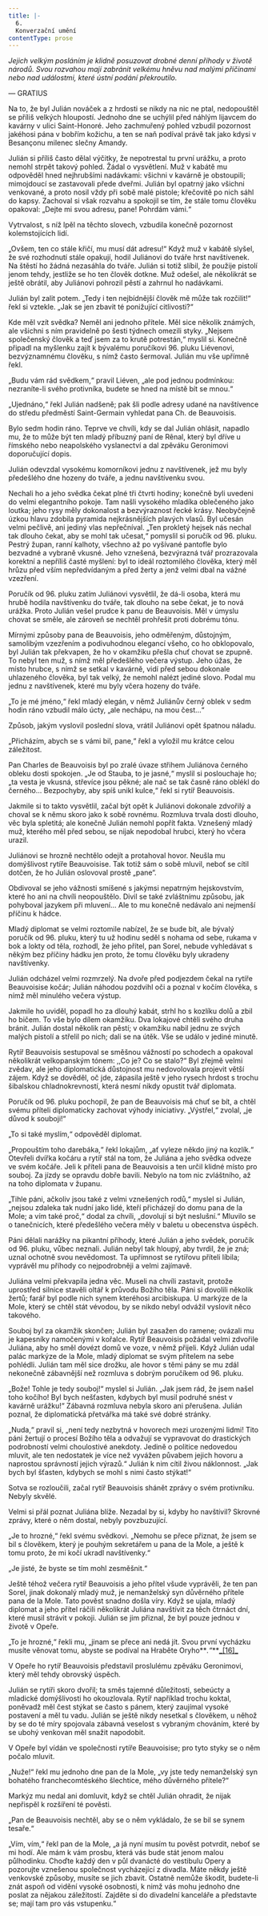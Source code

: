 ```yaml
---
title: |-
  6.
  Konverzační umění
contentType: prose
---
```


_Jejich velkým posláním je klidně posuzovat drobné denní příhody v životě národů. Svou rozvahou mají zabránit velkému hněvu nad malými příčinami nebo nad událostmi, které ústní podání překroutilo._

— GRATIUS

Na to, že byl Julián nováček a z hrdosti se nikdy na nic ne ptal, nedopouštěl se příliš velkých hloupostí. Jednoho dne se uchýlil před náhlým lijavcem do kavárny v ulici Saint-Honoré. Jeho zachmuřený pohled vzbudil pozornost jakéhosi pána v bobřím kožichu, a ten se naň podíval právě tak jako kdysi v Besançonu milenec slečny Amandy.

Julián si příliš často dělal výčitky, že nepotrestal tu první urážku, a proto nemohl strpět takový pohled. Žádal o vysvětlení. Muž v kabátě mu odpověděl hned nejhrubšími nadávkami: všichni v kavárně je obstoupili; mimojdoucí se zastavovali přede dveřmi. Julián byl opatrný jako všichni venkované, a proto nosil vždy při sobě malé pistole; křečovitě po nich sáhl do kapsy. Zachoval si však rozvahu a spokojil se tím, že stále tomu člověku opakoval: „Dejte mi svou adresu, pane! Pohrdám vámi.“

Vytrvalost, s níž lpěl na těchto slovech, vzbudila konečně pozornost kolemstojících lidí.

„Ovšem, ten co stále křičí, mu musí dát adresu!“ Když muž v kabátě slyšel, že své rozhodnutí stále opakují, hodil Juliánovi do tváře hrst navštívenek. Na štěstí ho žádná nezasáhla do tváře. Julián si totiž slíbil, že použije pistolí jenom tehdy, jestliže se ho ten člověk dotkne. Muž odešel, ale několikrát se ještě obrátil, aby Juliánovi pohrozil pěstí a zahrnul ho nadávkami.

Julián byl zalit potem. „Tedy i ten nejbídnější člověk mě může tak rozčilit!“ řekl si vztekle. „Jak se jen zbavit té ponižující citlivosti?“

Kde měl vzít svědka? Neměl ani jednoho přítele. Měl sice několik známých, ale všichni s ním pravidelně po šesti týdnech omezili styky. „Nejsem společenský člověk a teď jsem za to krutě potrestán,“ myslil si. Konečně připadl na myšlenku zajít k bývalému poručíkovi 96. pluku Liévenovi, bezvýznamnému člověku, s nímž často šermoval. Julián mu vše upřímně řekl.

„Budu vám rád svědkem,“ pravil Liéven, „ale pod jednou podmínkou: nezraníte-li svého protivníka, budete se hned na místě bít se mnou.“

„Ujednáno,“ řekl Julián nadšeně; pak šli podle adresy udané na navštívence do středu předměstí Saint-Germain vyhledat pana Ch. de Beauvoisis.

Bylo sedm hodin ráno. Teprve ve chvíli, kdy se dal Julián ohlásit, napadlo mu, že to může být ten mladý příbuzný paní de Rênal, který byl dříve u římského nebo neapolského vyslanectví a dal zpěváku Geronimovi doporučující dopis.

Julián odevzdal vysokému komorníkovi jednu z navštívenek, jež mu byly předešlého dne hozeny do tváře, a jednu navštívenku svou.

Nechali ho a jeho svědka čekat plné tři čtvrti hodiny; konečně byli uvedeni do velmi elegantního pokoje. Tam našli vysokého mladíka oblečeného jako loutka; jeho rysy měly dokonalost a bezvýraznost řecké krásy. Neobyčejně úzkou hlavu zdobila pyramida nejkrásnějších plavých vlasů. Byl učesán velmi pečlivě, ani jediný vlas nepřečníval. „Ten prokletý hejsek nás nechal tak dlouho čekat, aby se mohl tak učesat,“ pomyslil si poručík od 96. pluku. Pestrý župan, ranní kalhoty, všechno až po vyšívané pantofle bylo bezvadné a vybraně vkusné. Jeho vznešená, bezvýrazná tvář prozrazovala korektní a nepříliš časté myšlení: byl to ideál roztomilého člověka, který měl hrůzu před vším nepředvídaným a před žerty a jenž velmi dbal na vážné vzezření.

Poručík od 96. pluku zatím Juliánovi vysvětlil, že dá-li osoba, která mu hrubě hodila navštívenku do tváře, tak dlouho na sebe čekat, je to nová urážka. Proto Julián vešel prudce k panu de Beauvoisis. Měl v úmyslu chovat se směle, ale zároveň se nechtěl prohřešit proti dobrému tónu.

Mírnými způsoby pana de Beauvoisis, jeho odměřeným, důstojným, samolibým vzezřením a podivuhodnou elegancí všeho, co ho obklopovalo, byl Julián tak překvapen, že ho v okamžiku přešla chuť chovat se zpupně. To nebyl ten muž, s nímž měl předešlého večera výstup. Jeho úžas, že místo hrubce, s nímž se setkal v kavárně, vidí před sebou dokonale uhlazeného člověka, byl tak velký, že nemohl nalézt jediné slovo. Podal mu jednu z navštívenek, které mu byly včera hozeny do tváře.

„To je mé jméno,“ řekl mladý elegán, v němž Juliánův černý oblek v sedm hodin ráno vzbudil málo úcty, „ale nechápu, na mou čest…“

Způsob, jakým vyslovil poslední slova, vrátil Juliánovi opět špatnou náladu.

„Přicházím, abych se s vámi bil, pane,“ řekl a vyložil mu krátce celou záležitost.

Pan Charles de Beauvoisis byl po zralé úvaze střihem Juliánova černého obleku dosti spokojen. „Je od Stauba, to je jasné,“ myslil si poslouchaje ho; „ta vesta je vkusná, střevíce jsou pěkné; ale nač se tak časně ráno oblékl do černého… Bezpochyby, aby spíš unikl kulce,“ řekl si rytíř Beauvoisis.

Jakmile si to takto vysvětlil, začal být opět k Juliánovi dokonale zdvořilý a choval se k němu skoro jako k sobě rovnému. Rozmluva trvala dosti dlouho, věc byla spletitá; ale konečně Julián nemohl popřít fakta. Vznešený mladý muž, kterého měl před sebou, se nijak nepodobal hrubci, který ho včera urazil.

Juliánovi se hrozně nechtělo odejít a protahoval hovor. Neušla mu domýšlivost rytíře Beauvoisise. Tak totiž sám o sobě mluvil, neboť se cítil dotčen, že ho Julián oslovoval prostě „pane“.

Obdivoval se jeho vážnosti smíšené s jakýmsi nepatrným hejskovstvím, které ho ani na chvíli neopouštělo. Divil se také zvláštnímu způsobu, jak pohyboval jazykem při mluvení… Ale to mu konečně nedávalo ani nejmenší příčinu k hádce.

Mladý diplomat se velmi roztomile nabízel, že se bude bít, ale bývalý poručík od 96. pluku, který tu už hodinu seděl s nohama od sebe, rukama v bok a lokty od těla, rozhodl, že jeho přítel, pan Sorel, nebude vyhledávat s někým bez příčiny hádku jen proto, že tomu člověku byly ukradeny navštívenky.

Julián odcházel velmi rozmrzelý. Na dvoře před podjezdem čekal na rytíře Beauvoisise kočár; Julián náhodou pozdvihl oči a poznal v kočím člověka, s nímž měl minulého večera výstup.

Jakmile ho uviděl, popadl ho za dlouhý kabát, strhl ho s kozlíku dolů a zbil ho bičem. To vše bylo dílem okamžiku. Dva lokajové chtěli svého druha bránit. Julián dostal několik ran pěstí; v okamžiku nabil jednu ze svých malých pistolí a střelil po nich; dali se na útěk. Vše se událo v jediné minutě.

Rytíř Beauvoisis sestupoval se směšnou vážností po schodech a opakoval několikrát velkopanským tónem: ,,Co je? Co se stalo?“ Byl zřejmě velmi zvědav, ale jeho diplomatická důstojnost mu nedovolovala projevit větší zájem. Když se dověděl, oč jde, zápasila ještě v jeho rysech hrdost s trochu šibalskou chladnokrevností, která nesmí nikdy opustit tvář diplomata.

Poručík od 96. pluku pochopil, že pan de Beauvoisis má chuť se bít, a chtěl svému příteli diplomaticky zachovat výhody iniciativy. „Výstřel,“ zvolal, „je důvod k souboji!“

„To si také myslím,“ odpověděl diplomat.

„Propouštím toho darebáka,“ řekl lokajům, „ať vyleze někdo jiný na kozlík.“ Otevřeli dvířka kočáru a rytíř stál na tom, že Juliána a jeho svědka odveze ve svém kočáře. Jeli k příteli pana de Beauvoisis a ten určil klidné místo pro souboj. Za jízdy se opravdu dobře bavili. Nebylo na tom nic zvláštního, až na toho diplomata v županu.

„Tihle páni, ačkoliv jsou také z velmi vznešených rodů,“ myslel si Julián, „nejsou zdaleka tak nudní jako lidé, kteří přicházejí do domu pana de la Mole; a vím také proč,“ dodal za chvíli, „dovolují si být neslušní.“ Mluvilo se o tanečnicích, které předešlého večera měly v baletu u obecenstva úspěch.

Páni dělali narážky na pikantní příhody, které Julián a jeho svědek, poručík od 96. pluku, vůbec neznali. Julián nebyl tak hloupý, aby tvrdil, že je zná; uznal ochotně svou nevědomost. Ta upřímnost se rytířovu příteli líbila; vyprávěl mu příhody co nejpodrobněji a velmi zajímavě.

Juliána velmi překvapila jedna věc. Museli na chvíli zastavit, protože uprostřed silnice stavěli oltář k průvodu Božího těla. Páni si dovolili několik žertů; farář byl podle nich synem kteréhosi arcibiskupa. U markýze de la Mole, který se chtěl stát vévodou, by se nikdo nebyl odvážil vyslovit něco takového.

Souboj byl za okamžik skončen; Julián byl zasažen do ramene; ovázali mu je kapesníky namočenými v kořalce. Rytíř Beauvoisis požádal velmi zdvořile Juliána, aby ho směl dovézt domů ve voze, v němž přijeli. Když Julián udal palác markýze de la Mole, mladý diplomat se svým přítelem na sebe pohlédli. Julián tam měl sice drožku, ale hovor s těmi pány se mu zdál nekonečně zábavnější než rozmluva s dobrým poručíkem od 96. pluku.

„Bože! Tohle je tedy souboj!“ myslel si Julián. „Jak jsem rád, že jsem našel toho kočího! Byl bych nešťasten, kdybych byl musil podruhé snést v kavárně urážku!“ Zábavná rozmluva nebyla skoro ani přerušena. Julián poznal, že diplomatická přetvářka má také své dobré stránky.

„Nuda,“ pravil si, „není tedy nezbytná v hovorech mezi urozenými lidmi! Tito páni žertují o procesí Božího těla a odvažují se vypravovat do drastických podrobností velmi choulostivé anekdoty. Jedině o politice nedovedou mluvit, ale ten nedostatek je více než vyvážen půvabem jejich hovoru a naprostou správností jejich výrazů.“ Julián k nim cítil živou náklonnost. „Jak bych byl šťasten, kdybych se mohl s nimi často stýkat!“

Sotva se rozloučili, začal rytíř Beauvoisis shánět zprávy o svém protivníku. Nebyly skvělé.

Velmi si přál poznat Juliána blíže. Nezadal by si, kdyby ho navštívil? Skrovné zprávy, které o něm dostal, nebyly povzbuzující.

„Je to hrozné,“ řekl svému svědkovi. „Nemohu se přece přiznat, že jsem se bil s člověkem, který je pouhým sekretářem u pana de la Mole, a ještě k tomu proto, že mi kočí ukradl navštívenky.“

„Je jisté, že byste se tím mohl zesměšnit.“

Ještě téhož večera rytíř Beauvoisis a jeho přítel všude vyprávěli, že ten pan Sorel, jinak dokonalý mladý muž, je nemanželský syn důvěrného přítele pana de la Mole. Tato pověst snadno došla víry. Když se ujala, mladý diplomat a jeho přítel ráčili několikrát Juliána navštívit za těch čtrnáct dní, které musil strávit v pokoji. Julián se jim přiznal, že byl pouze jednou v životě v Opeře.

„To je hrozné,“ řekli mu, „jinam se přece ani nedá jít. Svou první vycházku musíte věnovat tomu, abyste se podíval na Hraběte Oryho**_.“_**[**_**\[16\]**_**](./resources/undefined)

V Opeře ho rytíř Beauvoisis představil proslulému zpěváku Geronimovi, který měl tehdy obrovský úspěch.

Julián se rytíři skoro dvořil; ta směs tajemné důležitosti, sebeúcty a mladické domýšlivosti ho okouzlovala. Rytíř například trochu koktal, poněvadž měl čest stýkat se často s pánem, který zaujímal vysoké postavení a měl tu vadu. Julián se ještě nikdy nesetkal s člověkem, u něhož by se do té míry spojovala zábavná veselost s vybraným chováním, které by se ubohý venkovan měl snažit napodobit.

V Opeře byl vídán ve společnosti rytíře Beauvoisise; pro tyto styky se o něm počalo mluvit.

„Nuže!“ řekl mu jednoho dne pan de la Mole, „vy jste tedy nemanželský syn bohatého franchecomtéského šlechtice, mého důvěrného přítele?“

Markýz mu nedal ani domluvit, když se chtěl Julián ohradit, že nijak nepřispěl k rozšíření té pověsti.

„Pan de Beauvoisis nechtěl, aby se o něm vykládalo, že se bil se synem tesaře.“

„Vím, vím,“ řekl pan de la Mole, „a já nyní musím tu pověst potvrdit, neboť se mi hodí. Ale mám k vám prosbu, která vás bude stát jenom malou půlhodinku. Choďte každý den v půl dvanácté do vestibulu Opery a pozorujte vznešenou společnost vycházející z divadla. Máte někdy ještě venkovské způsoby, musíte se jich zbavit. Ostatně nemůže škodit, budete-li znát aspoň od vidění vysoké osobnosti, k nimž vás mohu jednoho dne poslat za nějakou záležitostí. Zajděte si do divadelní kanceláře a představte se; mají tam pro vás vstupenku.“
